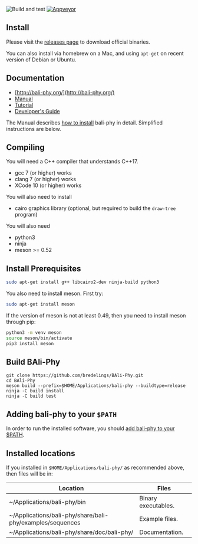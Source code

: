 ![Build and test](https://github.com/bredelings/BAli-Phy/workflows/Build%20and%20test/badge.svg)
[![Appveyor](https://ci.appveyor.com/api/projects/status/q68hnnoelqqvwsy2?svg=true)](https://ci.appveyor.com/project/bredelings/bali-phy)

Install
-------

Please visit the [releases page](http://www.bali-phy.org/download.php) to download official binaries.

You can also install via homebrew on a Mac, and using `apt-get` on recent version of Debian or Ubuntu.

Documentation
------------

* [http://bali-phy.org/](http://bali-phy.org/)
* [Manual](http://bali-phy.org/README.xhtml)
* [Tutorial](http://bali-phy.org/Tutorial3.html)
* [Developer's Guide](http://bali-phy.org/developer.html)

The Manual describes [how to install](http://bali-phy.org/README.xhtml#installation) bali-phy in detail.  Simplified instructions are below.

Compiling
---------

You will need a C++ compiler that understands C++17.
 * gcc 7 (or higher) works
 * clang 7 (or higher) works
 * XCode 10 (or higher) works

You will also need to install
 * cairo graphics library (optional, but required to build the `draw-tree` program)

You will also need
 * python3
 * ninja
 * meson >= 0.52

Install Prerequisites
---------------------
```bash
sudo apt-get install g++ libcairo2-dev ninja-build python3
```
You also need to install meson.  First try:
```bash
sudo apt-get install meson
```

If the version of meson is not at least 0.49, then you need to install
meson through pip:
```bash
python3 -m venv meson
source meson/bin/activate
pip3 install meson
```

Build BAli-Phy
--------------
```
git clone https://github.com/bredelings/BAli-Phy.git
cd BAli-Phy
meson build --prefix=$HOME/Applications/bali-phy --buildtype=release
ninja -C build install
ninja -C build test
```

Adding bali-phy to your `$PATH`
------------------------------

In order to run the installed software, you should [add bali-phy to your $PATH](http://bali-phy.org/README.xhtml#path).

Installed locations
------------------

If you installed in `$HOME/Applications/bali-phy/` as recommended above, then files will be in:

| Location                                                       | Files                   |
| -------------------------------------------------------------- | ----------------------- |
| ~/Applications/bali-phy/bin                                    | Binary executables.     |
| ~/Applications/bali-phy/share/bali-phy/examples/sequences      | Example files.          |
| ~/Applications/bali-phy/share/doc/bali-phy/                    | Documentation.          |


